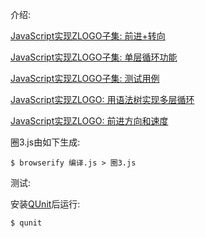 介绍:

[JavaScript实现ZLOGO子集: 前进+转向](https://zhuanlan.zhihu.com/p/31748014)

[JavaScript实现ZLOGO子集: 单层循环功能](https://zhuanlan.zhihu.com/p/31785790)

[JavaScript实现ZLOGO子集: 测试用例](https://zhuanlan.zhihu.com/p/31870155)

[JavaScript实现ZLOGO: 用语法树实现多层循环](https://zhuanlan.zhihu.com/p/32571516)

[JavaScript实现ZLOGO: 前进方向和速度](https://zhuanlan.zhihu.com/p/52434775)

圈3.js由如下生成:
```
$ browserify 编译.js > 圈3.js
```
测试:

安装[QUnit](http://qunitjs.com/)后运行:
```
$ qunit
```
